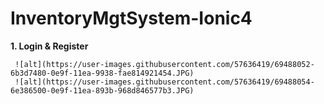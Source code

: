 # InventoryMgtSystem-Ionic4

<b>1. Login & Register</b>

     ![alt](https://user-images.githubusercontent.com/57636419/69488052-6b3d7480-0e9f-11ea-9938-fae814921454.JPG)
     ![alt](https://user-images.githubusercontent.com/57636419/69488054-6e386500-0e9f-11ea-893b-968d846577b3.JPG)
